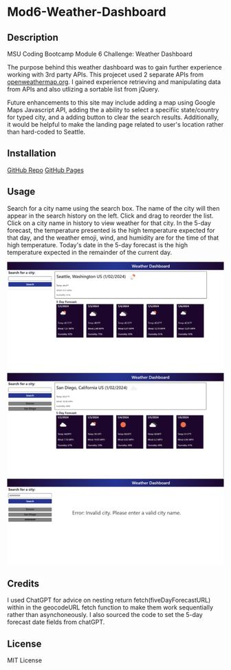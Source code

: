 # Mod6-Weather-Dashboard

## Description
MSU Coding Bootcamp Module 6 Challenge: Weather Dashboard

The purpose behind this weather dashboard was to gain further experience working with 3rd party APIs. This projecet used 2 separate APIs from [openweathermap.org](http://www.openweathermap.org). I gained experience retrieving and manipulating data from APIs and also utlizing a sortable list from jQuery. 

Future enhancements to this site may include adding a map using Google Maps Javascript API, adding the a ability to select a specifiic state/country for typed city, and a adding button to clear the search results. Additionally, it would be helpful to make the landing page related to user's location rather than hard-coded to Seattle.

## Installation
[GitHub Repo](https://github.com/ECiarabellini/Mod6-Weather-Dashboard)
[GitHub Pages](https://eciarabellini.github.io/Mod6-Weather-Dashboard)

## Usage
Search for a city name using the search box. The name of the city will then appear in the search history on the left. Click and drag to reorder the list. Click on a city name in history to view weather for that city. In the 5-day  forecast, the temperature presented is the high temperature expected for that day, and the weather emoji, wind, and humidity are for the time of that high temperature. Today's date in the 5-day forecast is the high temperature expected in the remainder of the current day.

![landing page](./images/landing-page.png)
![search history](./images/search-history.png)
![invalid city](./images/invalid-city.png)

## Credits
I used ChatGPT for advice on nesting return fetch(fiveDayForecastURL) within in the geocodeURL fetch function to make them work sequentially rather than asynchoneously.
I also sourced the code to set the 5-day forecast date fields from chatGPT.

## License
MIT License
